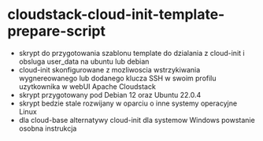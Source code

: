 # cloudstack-cloud-init-template-prepare-script
- skrypt do przygotowania szablonu template do dzialania z cloud-init i obsluga user_data na ubuntu lub debian
- cloud-init skonfigurowane z mozliwoscia wstrzykiwania wygnereowanego lub dodanego klucza SSH w swoim profilu uzytkownika w webUI Apache Cloudstack
- skrypt przygotowany pod Debian 12 oraz Ubuntu 22.0.4
- skrypt bedzie stale rozwijany w oparciu o inne systemy operacyjne Linux
- dla cloud-base alternatywy cloud-init dla systemow Windows powstanie osobna instrukcja
